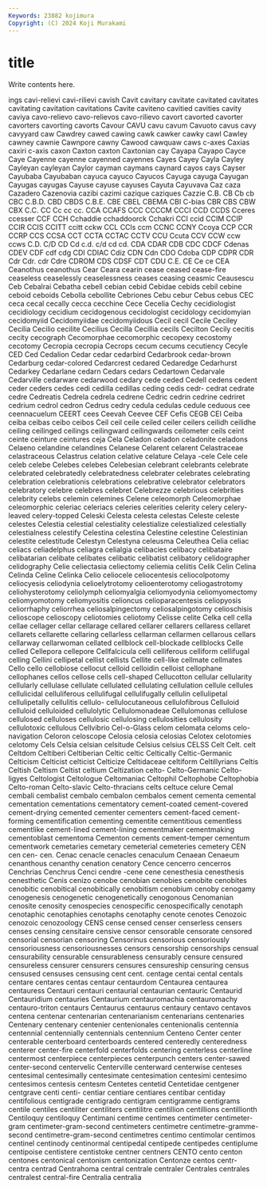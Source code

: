 ```yaml
---
Keywords: 23882 kojimura
Copyright: (C) 2024 Koji Murakami
---
```


# title

Write contents here.



ings cavi-relievi cavi-rilievi cavish Cavit
cavitary cavitate cavitated cavitates cavitating cavitation cavitations Cavite caviteno cavitied
cavities cavity caviya cavo-relievo cavo-relievos cavo-rilievo cavort cavorted cavorter cavorters
cavorting cavorts Cavour CAVU cavu cavum Cavuoto cavus cavy cavyyard
caw Cawdrey cawed cawing cawk cawker cawky cawl Cawley cawney
cawnie Cawnpore cawny Cawood cawquaw caws c-axes Caxias caxiri c-axis
caxon Caxton caxton Caxtonian cay Cayapa Cayapo Cayce Caye Cayenne
cayenne cayenned cayennes Cayes Cayey Cayla Cayley Cayleyan cayleyan Caylor
cayman caymans caynard cayos cays Cayser Cayubaba Cayubaban cayuca cayuco
Cayucos Cayuga cayuga Cayugan Cayugas cayugas Cayuse cayuse cayuses Cayuta
Cayuvava Caz caza Cazadero Cazenovia cazibi cazimi cazique caziques Cazzie
C.B. CB Cb cb CBC C.B.D. CBD CBDS C.B.E. CBE
CBEL CBEMA CBI C-bias CBR CBS CBW CBX C.C. CC
Cc cc cc. CCA CCAFS CCC CCCCM CCCI CCD CCDS
Cceres ccesser CCF CCH Cchaddie cchaddoorck Cchakri CCI ccid CCIM
CCIP CCIR CCIS CCITT ccitt cckw CCL CCls ccm CCNC
CCNY Ccoya CCP CCR CCRP CCS CCSA CCT CCTA CCTAC
CCTV CCU Ccuta CCV CCW ccw ccws C.D. C/D CD
Cd c.d. c/d cd cd. CDA CDAR CDB CDC CDCF
Cdenas CDEV CDF cdf cdg CDI CDIAC Cdiz CDN Cdn
CDO Cdoba CDP CDPR CDR Cdr Cdr. cdr Cdre CDROM
CDS CDSF CDT CDU C.E. CE Ce ce CEA Ceanothus
ceanothus Cear Ceara cearin cease ceased cease-fire ceaseless ceaselessly ceaselessness
ceases ceasing ceasmic Ceausescu Ceb Cebalrai Cebatha cebell cebian cebid
Cebidae cebids cebil cebine ceboid ceboids Cebolla cebollite Cebriones Cebu
cebur Cebus cebus CEC ceca cecal cecally cecca cecchine Cece
Cecelia Cechy cecidiologist cecidiology cecidium cecidogenous cecidologist cecidology cecidomyian cecidomyiid
Cecidomyiidae cecidomyiidous Cecil cecil Cecile Ceciley Cecilia Cecilio cecilite Cecilius
Cecilla Cecillia cecils Cecilton Cecily cecitis cecity cecograph Cecomorphae cecomorphic
cecopexy cecostomy cecotomy Cecropia cecropia Cecrops cecum cecums cecutiency Cecyle
CED Ced Cedalion Cedar cedar cedarbird Cedarbrook cedar-brown Cedarburg cedar-colored
Cedarcrest cedared Cedaredge Cedarhurst Cedarkey Cedarlane cedarn Cedars cedars Cedartown
Cedarvale Cedarville cedarware cedarwood cedary cede ceded Cedell cedens cedent
ceder ceders cedes cedi cedilla cedillas ceding cedis cedr- cedrat
cedrate cedre Cedreatis Cedrela cedrela cedrene Cedric cedrin cedrine cedriret
cedrium cedrol cedron Cedrus cedry cedula cedulas cedule ceduous cee
ceennacuelum CEERT cees Ceevah Ceevee CEF Cefis CEGB CEI Ceiba
ceiba ceibas ceibo ceibos Ceil ceil ceile ceiled ceiler ceilers
ceilidh ceilidhe ceiling ceilinged ceilings ceilingward ceilingwards ceilometer ceils ceint
ceinte ceinture ceintures ceja Cela Celadon celadon celadonite celadons Celaeno
celandine celandines Celanese Celarent celarent Celastraceae celastraceous Celastrus celation celative
celature Celaya -cele Cele cele celeb celebe Celebes celebes Celebesian
celebrant celebrants celebrate celebrated celebratedly celebratedness celebrater celebrates celebrating celebration
celebrationis celebrations celebrative celebrator celebrators celebratory celebre celebres celebret Celebrezze
celebrious celebrities celebrity celebs celemin celemines Celene celeomorph Celeomorphae celeomorphic
celeriac celeriacs celeries celerities celerity celery celery-leaved celery-topped Celeski Celesta
celesta celestas Celeste celeste celestes Celestia celestial celestiality celestialize celestialized
celestially celestialness celestify Celestina celestina Celestine celestine Celestinian celestite celestitude
Celestyn Celestyna celeusma Celeuthea Celia celiac celiacs celiadelphus celiagra celialgia
celibacies celibacy celibataire celibatarian celibate celibates celibatic celibatist celibatory celidographer
celidography Celie celiectasia celiectomy celiemia celiitis Celik Celin Celina Celinda
Celine Celinka Celio celiocele celiocentesis celiocolpotomy celiocyesis celiodynia celioelytrotomy celioenterotomy
celiogastrotomy celiohysterotomy celiolymph celiomyalgia celiomyodynia celiomyomectomy celiomyomotomy celiomyositis celioncus celioparacentesis
celiopyosis celiorrhaphy celiorrhea celiosalpingectomy celiosalpingotomy celioschisis celioscope celioscopy celiotomies celiotomy
Celisse celite Celka cell cella cellae cellager cellar cellarage cellared
cellarer cellarers cellaress cellaret cellarets cellarette cellaring cellarless cellarman cellarmen
cellarous cellars cellarway cellarwoman cellated cellblock cell-blockade cellblocks Celle celled
Cellepora cellepore Cellfalcicula celli celliferous celliform cellifugal celling Cellini cellipetal
cellist cellists Cellite cell-like cellmate cellmates Cello cello cellobiose cellocut
celloid celloidin celloist cellophane cellophanes cellos cellose cells cell-shaped Cellucotton
cellular cellularity cellularly cellulase cellulate cellulated cellulating cellulation cellule cellules
cellulicidal celluliferous cellulifugal cellulifugally cellulin cellulipetal cellulipetally cellulitis cellulo- cellulocutaneous
cellulofibrous Celluloid celluloid celluloided cellulolytic Cellulomonadeae Cellulomonas cellulose cellulosed celluloses
cellulosic cellulosing cellulosities cellulosity cellulotoxic cellulous Cellvibrio Cel-o-Glass celom celomata
celoms celo-navigation Celoron celoscope Celosia celosia celosias Celotex celotomies celotomy
Cels Celsia celsian celsitude Celsius celsius CELSS Celt Celt. celt
Celtdom Celtiberi Celtiberian Celtic celtic Celtically Celtic-Germanic Celticism Celticist celticist
Celticize Celtidaceae celtiform Celtillyrians Celtis Celtish Celtism Celtist celtium Celtization
celto- Celto-Germanic Celto-ligyes Celtologist Celtologue Celtomaniac Celtophil Celtophobe Celtophobia Celto-roman
Celto-slavic Celto-thracians celts celtuce celure Cemal cembali cembalist cembalo cembalon
cembalos cement cementa cemental cementation cementations cementatory cement-coated cement-covered cement-drying
cemented cementer cementers cement-faced cement-forming cementification cementing cementite cementitious cementless
cementlike cement-lined cement-lining cementmaker cementmaking cementoblast cementoma Cementon cements cement-temper
cementum cementwork cemetaries cemetary cemeterial cemeteries cemetery CEN cen cen-
cen. Cenac cenacle cenacles cenaculum Cenaean Cenaeum cenanthous cenanthy cenation
cenatory Cence cencerro cencerros Cenchrias Cenchrus Cenci cendre -cene cene
cenesthesia cenesthesis cenesthetic Cenis cenizo cenobe cenobian cenobies cenobite cenobites
cenobitic cenobitical cenobitically cenobitism cenobium cenoby cenogamy cenogenesis cenogenetic cenogenetically
cenogonous Cenomanian cenosite cenosity cenospecies cenospecific cenospecifically cenotaph cenotaphic cenotaphies
cenotaphs cenotaphy cenote cenotes Cenozoic cenozoic cenozoology CENS cense censed
censer censerless censers censes censing censitaire censive censor censorable censorate
censored censorial censorian censoring Censorinus censorious censoriously censoriousness censoriousnesses censors
censorship censorships censual censurability censurable censurableness censurably censure censured censureless
censurer censurers censures censureship censuring census censused censuses censusing cent
cent. centage centai cental centals centare centares centas centaur centaurdom
Centaurea centaurea centauress Centauri centauri centaurial centaurian centauric Centaurid Centauridium
centauries Centaurium centauromachia centauromachy centauro-triton centaurs Centaurus centaurus centaury centavo
centavos centena centenar centenarian centenarianism centenarians centenaries Centenary centenary centenier
centenionales centenionalis centennia centennial centennially centennials centennium Centeno Center center
centerable centerboard centerboards centered centeredly centeredness centerer center-fire centerfold centerfolds
centering centerless centerline centermost centerpiece centerpieces centerpunch centers center-sawed center-second
centervelic Centerville centerward centerwise centeses centesimal centesimally centesimate centesimation centesimi
centesimo centesimos centesis centesm Centetes centetid Centetidae centgener centgrave centi
centi- centiar centiare centiares centibar centiday centifolious centigrade centigrado centigram
centigramme centigrams centile centiles centiliter centiliters centilitre centillion centillions centillionth
Centiloquy centiloquy Centimani centime centimes centimeter centimeter-gram centimeter-gram-second centimeters centimetre
centimetre-gramme-second centimetre-gram-second centimetres centimo centimolar centimos centinel centinody centinormal centipedal
centipede centipedes centiplume centipoise centistere centistoke centner centners CENTO cento
centon centones centonical centonism centonization Centonze centos centr- centra centrad
Centrahoma central centrale centraler Centrales centrales centralest central-fire Centralia centralia
